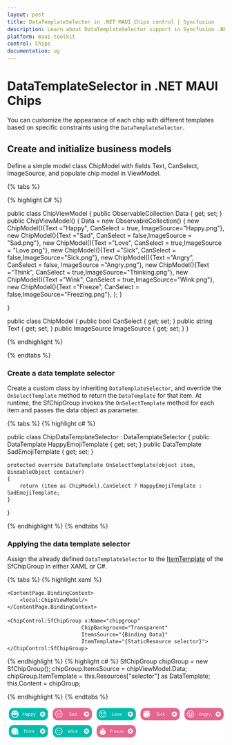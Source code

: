 ```yaml
---
layout: post
title: DataTemplateSelector in .NET MAUI Chips control | Syncfusion
description: Learn about DataTemplateSelector support in Syncfusion .NET MAUI Chips control, its elements and more.
platform: maui-toolkit
control: Chips
documentation: ug
---
```


# DataTemplateSelector in .NET MAUI Chips

You can customize the appearance of each chip with different templates based on specific constraints using the `DataTemplateSelector`.

## Create and initialize business models 

Define a simple model class ChipModel with fields Text, CanSelect, ImageSource, and populate chip model in ViewModel.

{% tabs %}

{% highlight C# %}

public class ChipViewModel
{
    public ObservableCollection<ChipModel> Data { get; set; }
    public ChipViewModel()
    {
            Data = new ObservableCollection<ChipModel>()
            {
                new ChipModel(){Text ="Happy", CanSelect = true, ImageSource="Happy.png"},
                new ChipModel(){Text ="Sad", CanSelect = false,ImageSource = "Sad.png"},
                new ChipModel(){Text ="Love", CanSelect = true,ImageSource = "Love.png"},
                new ChipModel(){Text ="Sick", CanSelect = false,ImageSource="Sick.png"},
                new ChipModel(){Text ="Angry", CanSelect = false, ImageSource ="Angry.png"},
                new ChipModel(){Text ="Think", CanSelect = true,ImageSource="Thinking.png"},
                new ChipModel(){Text ="Wink", CanSelect = true,ImageSource="Wink.png"},
                new ChipModel(){Text ="Freeze", CanSelect = false,ImageSource="Freezing.png"},
            };
    }

}

public class ChipModel
{
    public bool CanSelect { get; set; }
    public string Text { get; set; }
    public ImageSource ImageSource { get; set; }
}

{% endhighlight %}

{% endtabs %}

### Create a data template selector

Create a custom class by inheriting `DataTemplateSelector`, and override the `OnSelectTemplate` method to return the `DataTemplate` for that item. At runtime, the SfChipGroup invokes the `OnSelectTemplate` method for each item and passes the data object as parameter.

{% tabs %}
{% highlight c# %}

public class ChipDataTemplateSelector : DataTemplateSelector
{
    public DataTemplate HappyEmojiTemplate { get; set; }
    public DataTemplate SadEmojiTemplate { get; set; }

    protected override DataTemplate OnSelectTemplate(object item, BindableObject container)
    {
        return (item as ChipModel).CanSelect ? HappyEmojiTemplate : SadEmojiTemplate;
    }
}

{% endhighlight %}
{% endtabs %}

### Applying the data template selector

Assign the already defined `DataTemplateSelector` to the [ItemTemplate](https://help.syncfusion.com/cr/maui-toolkit/Syncfusion.Maui.Toolkit.Chips.SfChipGroup.html#Syncfusion_Maui_Toolkit_Chips_SfChipGroup_ItemTemplate) of the SfChipGroup in either XAML or C#.

{% tabs %}
{% highlight xaml %}

<ContentPage>             
    <ContentPage.Resources>
        <ResourceDictionary>
            <DataTemplate x:Key="happyTemplate">
                <StackLayout>
                    <ChipControl:SfChip HeightRequest="40" 
                                        WidthRequest="120" 
                                        Text="{Binding Text}" 
                                        BackgroundColor="#00bdae" 
                                        ShowIcon="True" 
                                        ImageSource="{Binding ImageSource}"  
                                        ShowCloseButton="True" 
                                        ShowSelectionIndicator="False" 
                                        ImageAlignment="Left" 
                                        CloseButtonColor="White"/>
                </StackLayout>
            </DataTemplate>
            <DataTemplate x:Key="sadTemplate">
                <StackLayout>
                    <ChipControl:SfChip HeightRequest="40"
                                        WidthRequest="120" 
                                        Text="{Binding Text}" 
                                        BackgroundColor="#e56590" 
                                        ShowIcon="True" 
                                        ImageSource="{Binding ImageSource}"  
                                        ShowCloseButton="True" 
                                        ShowSelectionIndicator="False" 
                                        ImageAlignment="Left" 
                                        CloseButtonColor="White"/>
                </StackLayout>
            </DataTemplate>
            <local:ChipDataTemplateSelector x:Key="selector" 
                                            HappyEmojiTemplate="{StaticResource happyTemplate}" 
                                            SadEmojiTemplate="{StaticResource sadTemplate}"/>
        </ResourceDictionary>
    </ContentPage.Resources>

    <ContentPage.BindingContext>
        <local:ChipViewModel/>
    </ContentPage.BindingContext>

    <ChipControl:SfChipGroup x:Name="chipgroup" 
                            ChipBackground="Transparent" 
                            ItemsSource="{Binding Data}" 
                            ItemTemplate="{StaticResource selector}">
    </ChipControl:SfChipGroup>
</ContentPage>

{% endhighlight %}
{% highlight c# %}
SfChipGroup chipGroup = new SfChipGroup();
chipGroup.ItemsSource = chipViewModel.Data;
chipGroup.ItemTemplate = this.Resources["selector"] as DataTemplate;
this.Content = chipGroup;
      
{% endhighlight %}
{% endtabs %}

![DataTemplateSelector support for SfChipGroup in .NET MAUI](images\customization-images/datatemplateselector.png)

